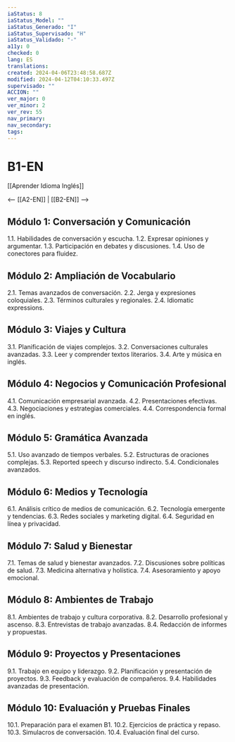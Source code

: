 ```yaml
---
iaStatus: 8
iaStatus_Model: ""
iaStatus_Generado: "I"
iaStatus_Supervisado: "H"
iaStatus_Validado: "-"
a11y: 0
checked: 0
lang: ES
translations: 
created: 2024-04-06T23:48:58.687Z
modified: 2024-04-12T04:10:33.497Z
supervisado: ""
ACCION: ""
ver_major: 0
ver_minor: 2
ver_rev: 55
nav_primary: 
nav_secondary: 
tags:
---
```

# B1-EN

[[Aprender Idioma Inglés]]

<-- [[A2-EN]] | [[B2-EN]] -->

## Módulo 1: Conversación y Comunicación

1.1. Habilidades de conversación y escucha.
1.2. Expresar opiniones y argumentar.
1.3. Participación en debates y discusiones.
1.4. Uso de conectores para fluidez.

## Módulo 2: Ampliación de Vocabulario

2.1. Temas avanzados de conversación.
2.2. Jerga y expresiones coloquiales.
2.3. Términos culturales y regionales.
2.4. Idiomatic expressions.

## Módulo 3: Viajes y Cultura

3.1. Planificación de viajes complejos.
3.2. Conversaciones culturales avanzadas.
3.3. Leer y comprender textos literarios.
3.4. Arte y música en inglés.

## Módulo 4: Negocios y Comunicación Profesional

4.1. Comunicación empresarial avanzada.
4.2. Presentaciones efectivas.
4.3. Negociaciones y estrategias comerciales.
4.4. Correspondencia formal en inglés.

## Módulo 5: Gramática Avanzada

5.1. Uso avanzado de tiempos verbales.
5.2. Estructuras de oraciones complejas.
5.3. Reported speech y discurso indirecto.
5.4. Condicionales avanzados.

## Módulo 6: Medios y Tecnología

6.1. Análisis crítico de medios de comunicación.
6.2. Tecnología emergente y tendencias.
6.3. Redes sociales y marketing digital.
6.4. Seguridad en línea y privacidad.

## Módulo 7: Salud y Bienestar

7.1. Temas de salud y bienestar avanzados.
7.2. Discusiones sobre políticas de salud.
7.3. Medicina alternativa y holística.
7.4. Asesoramiento y apoyo emocional.

## Módulo 8: Ambientes de Trabajo

8.1. Ambientes de trabajo y cultura corporativa.
8.2. Desarrollo profesional y ascenso.
8.3. Entrevistas de trabajo avanzadas.
8.4. Redacción de informes y propuestas.

## Módulo 9: Proyectos y Presentaciones

9.1. Trabajo en equipo y liderazgo.
9.2. Planificación y presentación de proyectos.
9.3. Feedback y evaluación de compañeros.
9.4. Habilidades avanzadas de presentación.

## Módulo 10: Evaluación y Pruebas Finales

10.1. Preparación para el examen B1.
10.2. Ejercicios de práctica y repaso.
10.3. Simulacros de conversación.
10.4. Evaluación final del curso.

